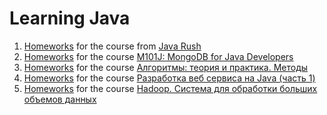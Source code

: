 # Learning Java
1. [Homeworks](https://github.com/enhorse/learningJava/tree/master/src/main/java/xyz/enhorse/javarush) for the course from [Java Rush](http://javarush.ru/)
2. [Homeworks](https://github.com/enhorse/learningJava/tree/master/src/main/java/xyz/enhorse/m101j) for the course [M101J: MongoDB for Java Developers](https://university.mongodb.com/courses/M101J/about)
3. [Homeworks](https://github.com/enhorse/learningJava/tree/master/src/main/java/xyz/enhorse/stepic/algo) for the course [Алгоритмы: теория и практика. Методы](https://stepic.org/course/217)
4. [Homeworks](https://github.com/enhorse/learningJava/tree/master/src/main/java/xyz/enhorse/stepic/djwebservice) for the course [Разработка веб сервиса на Java (часть 1)](https://stepic.org/course/146)
5. [Homeworks](https://github.com/enhorse/learningJava/tree/master/src/main/java/xyz/enhorse/stepic/hadoop) for the course [Hadoop. Система для обработки больших объемов данных](https://stepic.org/course/150)